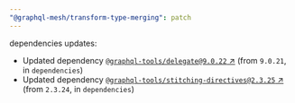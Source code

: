 ```yaml
---
"@graphql-mesh/transform-type-merging": patch
---
```

dependencies updates:
  - Updated dependency [`@graphql-tools/delegate@9.0.22` ↗︎](https://www.npmjs.com/package/@graphql-tools/delegate/v/9.0.22) (from `9.0.21`, in `dependencies`)
  - Updated dependency [`@graphql-tools/stitching-directives@2.3.25` ↗︎](https://www.npmjs.com/package/@graphql-tools/stitching-directives/v/2.3.25) (from `2.3.24`, in `dependencies`)

